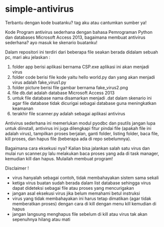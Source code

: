 # simple-antivirus
Terbantu dengan kode buatanku? tag aku atau cantumkan sumber ya!

Kode Program antivirus sederhana dengan bahasa Pemrograman Python dan databases Microsoft Access 2013, bagaimana membuat antivirus sederhana? ayo masuk ke skenario buatanku!

Dalam repositori ini terdiri dari beberapa file seakan berada didalam sebuah pc, mari aku jelaskan :
1. folder app berisi aplikasi bernama CSP.exe aplikasi ini akan menjadi virus
2. folder code berisi file kode yaitu hello world.py dan yang akan menjadi virus adalah fake_virus1.py
3. folder picture berisi file gambar bernama fake_virus2.png
4. file db.dat adalah database Microsoft Access 2013
5. untuk file database nama disamarkan menjadi .dat dalam skenario ini agar file database tidak dicurigai sebagai database guna meningkatkan keamanan
6. terakhir file scanner.py adalah sebagai aplikasi antivirus

Antivirus sederhana ini memerlukan modul pyodbc dan psutils jangan lupa untuk diinstall, antivirus ini juga dilengkapi fitur pindai file (apakah file ini adalah virus), tampilkan proses berjalan, ganti folder, listing folder, baca file, kill proses, dan hapus file (beberapa ada di repo sebelumnya).

Bagaimana cara eksekusi nya?
Kalian bisa jalankan salah satu virus dan mulai run scanner.py lalu melakukan baca proses yang ada di task manager, kemudian kill dan hapus. Mulailah membuat program!

Disclaimer !
- virus hanyalah sebagai contoh, tidak membahayakan sistem sama sekali
- ketiga virus buatan sudah berada dalam list database sehingga virus dapat dideteksi sebagai file atau proses yang mencurigakan
- jangan asal eksekusi virus jika belum memahami betul instruksi
- virus yang tidak membahayakan ini harus tetap dimatikan (agar tidak memberatkan proses) dengan cara di kill dengan menu kill kemudian di hapus
- jangan langsung menghapus file sebelum di kill atau virus tak akan sepenuhnya hilang atau mati

